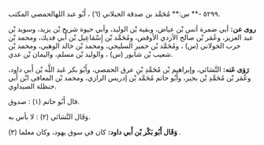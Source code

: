 ٥٢٩٩ -** س:** مُحَمَّد بن صدقة الجبلاني (٦) ، أَبُو عبد اللهالحمصي المكتب.

**روى عن:** أبي ضمرة أنس بْن عياض، وبقية بْن الوليد، وأبي حيوة شريح بْن يزيد، وسويد بْن عبد العزيز، وعُمَر بْن صالح الأزدي الأوقص، ومُحَمَّد بْن إِسْمَاعِيل بْن أَبي فديك، ومحمد بْن حرب الخولاني (س) ، ومُحَمَّد بْن حمير السليحي، ومحمد بْن خالد الوهبي، ومحمد بْن شعيب بْن شابور (س) ، والوليد بْن مسلم، واليمان بْن عدي.

**رَوَى عَنه:** النَّسَائي، وإبراهيم بْن مُحَمَّدِ بْنِ عرق الحمصي، وأَبُو بكر عَبد اللَّه بْن أَبي داود، وعُمَر بْن مُحَمَّدِ بْن بجير، وأَبُو حاتم مُحَمَّد بْن إدريس الرازي، ومحمد بْن المعافى ابْن أَبي حنظلة الصيداوي.

قال أَبُو حاتم (١) : صدوق.

وَقَال النَّسَائي (٢) : لا بأس به.

**وَقَال أَبُو بَكْر بْن أَبي داود:** كان في سوق يهود، وكان معلما (٣) .